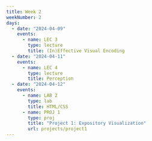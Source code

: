 ```yaml
---
title: Week 2
weekNumber: 2
days:
  - date: "2024-04-09"
    events:
      - name: LEC 3
        type: lecture
        title: (In)Effective Visual Encoding
  - date: "2024-04-11"
    events:
      - name: LEC 4
        type: lecture
        title: Perception
  - date: "2024-04-12"
    events:
      - name: LAB 2
        type: lab
        title: HTML/CSS
      - name: PROJ 1
        type: proj
        title: "Project 1: Expository Visualization"
        url: projects/project1
---
```

